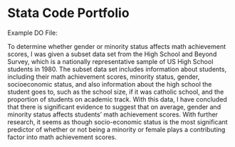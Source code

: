 # Stata Code Portfolio
Example DO File:

To determine whether gender or minority status affects math achievement scores, I was given a subset data set from the High School and Beyond Survey, which is a nationally representative sample of US High School students in 1980. The subset data set includes information about students, including their math achievement scores, minority status, gender, socioeconomic status, and also information about the high school the student goes to, such as the school size, if it was catholic school, and the proportion of students on academic track. With this data, I have concluded that there is significant evidence to suggest that on average, gender and minority status affects students’ math achievement scores. With further research, it seems as though socio-economic status is the most significant predictor of whether or not being a minority or female plays a contributing factor into math achievement scores. 
